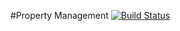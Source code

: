 #Property Management 
[![Build Status](https://travis-ci.org/rrajendran/property-management.svg)](https://travis-ci.org/rrajendran/property-management)

